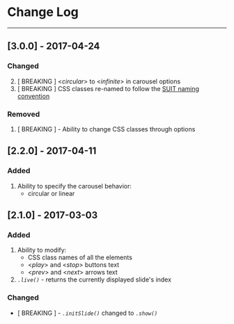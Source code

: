 # Change Log
---

## [3.0.0] - 2017-04-24

### Changed
2. [ BREAKING ] <_circular_> to <_infinite_> in carousel options
1. [ BREAKING ] CSS classes re-named to follow the [SUIT naming convention](https://github.com/suitcss/suit/blob/master/doc/naming-conventions.md)

### Removed
1. [ BREAKING ] - Ability to change CSS classes through options



## [2.2.0] - 2017-04-11

### Added
1. Ability to specify the carousel behavior:
    - circular or linear



## [2.1.0] - 2017-03-03

### Added
1. Ability to modify:
    - CSS class names of all the elements
    - <*_play_*> and <*_stop_*> buttons text
    - <*_prev_*> and <*_next_*> arrows text
2. *`.live()`* - returns the currently displayed slide's index

### Changed
- [ BREAKING ] - *`.initSlide()`* changed to *`.show()`*